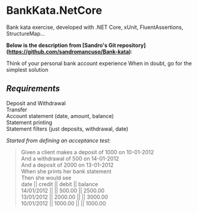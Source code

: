 # BankKata.NetCore
Bank kata exercise, developed with .NET Core, xUnit, FluentAssertions, StructureMap...

<b>Below is the description from [Sandro's Git repository] (https://github.com/sandromancuso/Bank-kata)</b>:

Think of your personal bank account experience
When in doubt, go for the simplest solution

*Requirements*
------------

Deposit and Withdrawal  
Transfer  
Account statement (date, amount, balance)  
Statement printing  
Statement filters (just deposits, withdrawal, date)


*Started from defining an acceptance test:*

> Given a client makes a deposit of 1000 on 10-01-2012  
And a withdrawal of 500 on 14-01-2012  
And a deposit of 2000 on 13-01-2012  
When she prints her bank statement  
Then she would see  
date       || credit   || debit    || balance  
14/01/2012 ||          || 500.00   || 2500.00   
13/01/2012 || 2000.00  ||          || 3000.00  
10/01/2012 || 1000.00  ||          || 1000.00   
